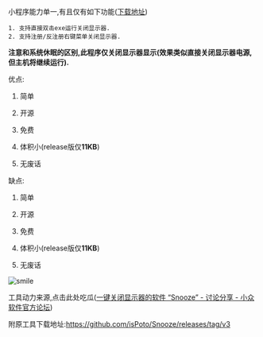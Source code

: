 小程序能力单一,有且仅有如下功能([下载地址](https://github.com/pedoc/CloseScreen/releases/))

```
1. 支持直接双击exe运行关闭显示器.
2. 支持注册/反注册右键菜单关闭显示器.
```

**注意和系统休眠的区别,此程序仅关闭显示器显示(效果类似直接关闭显示器电源,但主机将继续运行).**

优点:

1. 简单

2. 开源

3. 免费

4. 体积小(release版仅**11KB**)

5. 无废话

缺点:

1. 简单

2. 开源

3. 免费

4. 体积小(release版仅**11KB**)

5. 无废话

![smile](https://www.azquotes.com/picture-quotes/quote-talk-is-cheap-show-me-the-code-linus-torvalds-45-66-13.jpg)

工具动力来源,点击此处吃瓜([一键关闭显示器的软件 “Snooze” - 讨论分享 - 小众软件官方论坛](https://meta.appinn.net/t/topic/32028))

附原工具下载地址:https://github.com/isPoto/Snooze/releases/tag/v3
